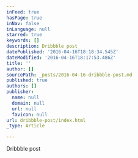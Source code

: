 ```yaml
---
inFeed: true
hasPage: true
inNav: false
inLanguage: null
starred: true
keywords: []
description: Dribbble post
datePublished: '2016-04-16T18:18:34.545Z'
dateModified: '2016-04-16T18:17:53.486Z'
title: ''
author: []
sourcePath: _posts/2016-04-16-dribbble-post.md
published: true
authors: []
publisher:
  name: null
  domain: null
  url: null
  favicon: null
url: dribbble-post/index.html
_type: Article

---
```

Dribbble post